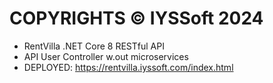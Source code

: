 # COPYRIGHTS © IYSSoft 2024
- RentVilla .NET Core 8 RESTful API
- API User Controller w.out microservices
- DEPLOYED: https://rentvilla.iyssoft.com/index.html
